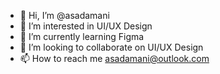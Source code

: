 - 👋 Hi, I’m @asadamani
- 👀 I’m interested in UI/UX Design
- 🌱 I’m currently learning Figma
- 💞️ I’m looking to collaborate on UI/UX Design
- 📫 How to reach me asadamani@outlook.com

<!---
asadamani/asadamani is a ✨ special ✨ repository because its `README.md` (this file) appears on your GitHub profile.
You can click the Preview link to take a look at your changes.
--->
